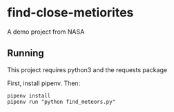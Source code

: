 # find-close-metiorites
A demo project from NASA


## Running

This project requires python3 and the requests package


First, install pipenv. Then:
```
pipenv install
pipenv run "python find_meteors.py"
```

